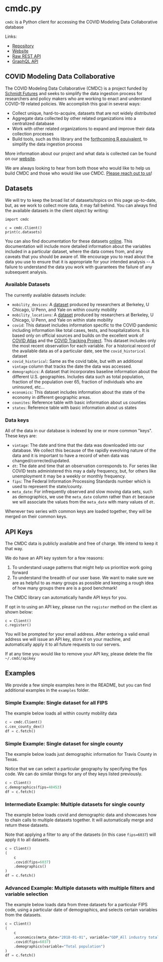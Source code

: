 # cmdc.py

`cmdc` is a Python client for accessing the COVID Modeling Data Collaborative database

Links:

- [Repository](https://github.com/valorumdata/cmdc.py)
- [Website](https://covid.valorum.ai/)
- [Raw REST API](https://covid.valorum.ai/rest-api)
- [GraphQL API](https://covid.valorum.ai/graphql-api)

## COVID Modeling Data Collaborative

The COVID Modeling Data Collaborative (CMDC) is a project funded by [Schmidt Futures](https://schmidtfutures.com/) and seeks to simplify the data ingestion process for researchers and policy makers who are working to enact and understand COVID-19 related policies. We accomplish this goal in several ways:

- Collect unique, hard-to-acquire, datasets that are not widely distributed
- Aggregate data collected by other related organizations into a centralized database
- Work with other related organizations to expand and improve their data collection processes
- Build tools, such as this library and the [forthcoming R equivalent](covid.valorum.ai), to simplify the data ingestion process

More information about our project and what data is collected can be found on our [website](https://covid.valorum.ai/).

We are always looking to hear from both those who would like to help us build CMDC and those who would like use CMDC. [Please reach out to us](https://covid.valorum.ai/contact)!

## Datasets

We will try to keep the broad list of datasets/topics on this page up-to-date, but, as we work to collect more data, it may fall behind. You can always find the available datasets in the client object by writing:

```python3
import cmdc

c = cmdc.Client()
print(c.datasets)
```

You can also find documentation for these datasets [online](https://covid.valorum.ai/rest-api). This documentation will include more detailed information about the variables included in a particular dataset, where the data comes from, and any caveats that you should be aware of. We encourage you to read about the data you use to ensure that it is appropriate for your intended analysis -- A failure to understand the data you work with guarantees the failure of any subsequent analysis.

### Available Datasets

The currently available datasets include:

- `mobility_devices`: A [dataset](https://github.com/COVIDExposureIndices/COVIDExposureIndices) produced by researchers at Berkeley, U Chicago, U Penn, and Yale on within county mobility
- `mobility_locations`: A [dataset](https://github.com/COVIDExposureIndices/COVIDExposureIndices) produced by researchers at Berkeley, U Chicago, U Penn, and Yale on within state mobility
- `covid`: This dataset includes information specific to the COVID pandemic including information like total cases, tests, and hospitalizations. It is based only on official sources and builds on the excellent work of [COVID Atlas](https://covidatlas.com/) and the [COVID Tracking Project](https://covidtracking.com/). This dataset includes only the most recent observation for each variable. For a historical record of the available data as of a particular date, see the `covid_historical` dataset
- `covid_historical`: Same as the covid table, but with an additional `vintage` column that tracks the date the data was accessed.
- `demographics`: A dataset that incorporates baseline information about the different U.S. geographies. Includes data such as total population, fraction of the population over 65, fraction of individuals who are uninsured, etc...
- `economics`: This dataset includes information about the state of the economy in different geographic areas.
- `counites`: Reference table with basic information about us counties
- `states`: Reference table with basic information about us states

### Data keys

All of the data in our database is indexed by one or more common "keys". These keys are:

- `vintage`: The date and time that the data was downloaded into our database. We collect this because of the rapidly eveolving nature of the data and it is important to have a record of when data was changed/corrected/updated.
- `dt`: The date and time that an observation corresponds to. For series like COVID tests administered this may a daily frequency, but, for others like unemployment it may be a weekly or monthly frequency.
- `fips`: The Federal Information Processing Standards number which is used to represent the state/county.
- `meta_date`: For infrequently observed and slow moving data sets, such as demographics, we use the `meta_date` column rather than `dt` because we will associate the values from the `meta_date` with many values of `dt`.

Whenever two series with common keys are loaded together, they will be merged on their common keys.

## API Keys

The CMDC data is publicly available and free of charge. We intend to keep it that way.

We do have an API key system for a few reasons:

1. To understand usage patterns that might help us prioritize work going forward
2. To understand the breadth of our user base. We want to make sure we are as helpful to as many groups as possible and keeping a rough idea of how many groups there are is a good benchmark!

The CMDC library can automatically handle API keys for you.

If opt in to using an API key, please run the `register` method on the client as shown below:

```python3
c = Client()
c.register()
```

You will be prompted for your email address. After entering a valid email address we will issue an API key, store it on your machine, and automatically apply it to all future requests to our servers.

If at any time you would like to remove your API key, please delete the file `~/.cmdc/apikey`

## Examples

We provide a few simple examples here in the README, but you can find additional examples in the `examples` folder.

### Simple Example: Single dataset for all FIPS

The example below loads all within county mobility data

```python
c = cmdc.Client()
c.cex_county_dex()
df = c.fetch()
```

### Simple Example: Single dataset for single county

The example below loads just demographic information for Travis County in Texas.

Notice that we can select a particular geography by specifying the fips code. We can do similar things for any of they keys listed previously.

```python
c = Client()
c.demographics(fips=48453)
df = c.fetch()
```

### Intermediate Example: Multiple datasets for single county

The example below loads covid and demographic data and showcases how to chain calls to multiple datasets together. It will automatically merge and return these datasets.

Note that applying a filter to any of the datasets (in this case `fips=6037`) will apply it to all datasets.

```python
c = Client()
(
    c
    .covid(fips=6037)
    .demographics()
)
df = c.fetch()
```

### Advanced Example: Multiple datasets with multiple filters and variable selection

The example below loads data from three datasets for a particular FIPS code, using a particular date of demographics, and selects certain variables from the datasets.

```python
c = Client()
(
    c
    .economics(meta_date="2018-01-01", variable="GDP_All industry total")
    .covid(fips=6037)
    .demographics(variable="Total population")
)
df = c.fetch()
```
